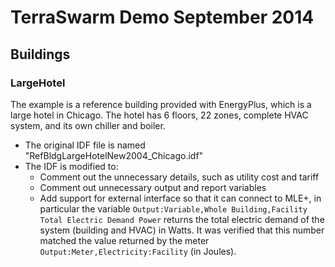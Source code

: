 # TerraSwarm Demo September 2014 #

## Buildings ##

### LargeHotel ###

The example is a reference building provided with EnergyPlus, which is a large hotel in Chicago.  The hotel has 6 floors, 22 zones, complete HVAC system, and its own chiller and boiler.

- The original IDF file is named "RefBldgLargeHotelNew2004_Chicago.idf"
- The IDF is modified to:
  - Comment out the unnecessary details, such as utility cost and tariff
  - Comment out unnecessary output and report variables
  - Add support for external interface so that it can connect to MLE+, in particular the variable `Output:Variable,Whole Building,Facility Total Electric Demand Power` returns the total electric demand of the system (building and HVAC) in Watts. It was verified that this number matched the value returned by the meter `Output:Meter,Electricity:Facility` (in Joules).
  
